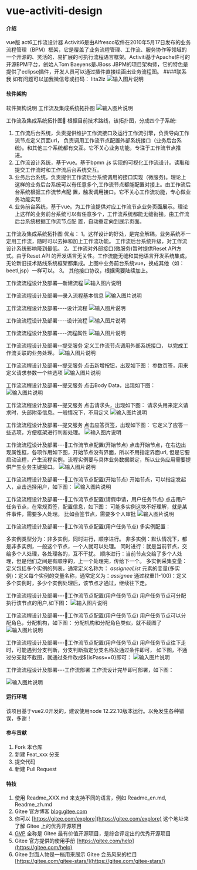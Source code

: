 # vue-activiti-design

#### 介绍
vue版 act6工作流设计器
Activiti6是由Alfresco软件在2010年5月17日发布的业务流程管理（BPM）框架，它是覆盖了业务流程管理、工作流、服务协作等领域的一个开源的、灵活的、易扩展的可执行流程语言框架。Activiti基于Apache许可的开源BPM平台，创始人Tom Baeyens是JBoss JBPM的项目架构师，它的特色是提供了eclipse插件，开发人员可以通过插件直接绘画出业务流程图。
####联系我
如有问题可以加我微信号或扫码：
lita2lz
![输入图片说明](static/%E5%BE%AE%E4%BF%A1%E5%9B%BE%E7%89%87_20240324174304.jpg)
#### 软件架构
软件架构说明
工作流及集成系统拓扑图
![输入图片说明](https://foruda.gitee.com/images/1668574544651317945/59d4a911_56927.png "屏幕截图")


工作流及集成系统拓扑图
根据目前技术路线，该拓扑图，分成四个子系统:
  
1.  工作流后台系统，负责提供维护工作流接口及运行工作流引擎，负责导向工作流节点定义页面url，
     负责调用工作流节点配置外部系统接口（业务后台系统)。和其他三个系统都有交互。它不关心业务功能，专注于工作流节点推进。
2.  工作流设计系统，基于vue。基于bpmn .js 实现的可视化工作流设计。读取和提交工作流时和工作流后台系统交互。
3.  业务后台系统，负责提供工作流后台系统调用的接口实现（微服务)。理论上这样的业务后台系统可以有任意多个,工作流节点都能配置对接上。由工作流后台系统根据工作流节点配
    置，触发调用接口。它不关心工作流功能，专心做业务功能实现
4.  业务前台系统，基于vue。为工作流提供对应工作流节点业务页面展示。理论上这样的业务前台系统可以有任意多个，工作流系统都能无缝衔接。由工作流后台系统根据工作流节点配
    置，自动重定向到展示页面。

工作流及集成系统拓扑图
优点：
   1。这样设计的好处，是完全解耦。业务系统不一定用工作流，随时可以去掉和加上工作流功能。
         工作流后台系统升级，对工作流设计系统影响降到最低。
   2。工作流对外部接口(微服务)暂时提供Reset API方式。由于Reset API  的开发语言无关性。工作流能无缝和其他语言开发系统集成，无论新旧技术路线系统框架都集成。上图中业务前台系统vue，换成其他（如：beetl,jsp）一样可以。
  3。 其他接口协议，根据需要陆续加上。

工作流流程设计及部署—新建流程
![输入图片说明](static/image.png)

工作流流程设计及部署—录入流程基本信息
![输入图片说明](static/baseinfoimage.png)

工作流流程设计及部署----设计流程
![输入图片说明](static/designimage.png)

工作流流程设计及部署----设计流程
![输入图片说明](static/design2image.png)

工作流流程设计及部署----流程属性
![输入图片说明](static/processpropimage.png)

工作流流程设计及部署--提交服务
定义工作流节点调用外部系统接口， 以完成工作流关联的业务处理。
![输入图片说明](static/commitserviceimage.png)

工作流流程设计及部署--提交服务
点击新增按钮，出现如下图：
参数页签，用来定义请求参数一个些选项
![输入图片说明](static/commitserviceconfimage.png)

工作流流程设计及部署--提交服务
点击Body Data，出现如下图：
![输入图片说明](static/git/commitservice3image.png)

工作流流程设计及部署--提交服务
点击请求头，出现如下图：
请求头用来定义请求时，头部附带信息。一般情况下，不用定义
![输入图片说明](static/git/commitservice4image.png)

工作流流程设计及部署--提交服务
点击应答页签，出现如下图：
它定义了应答一些选项，方便框架进行判断处理。
![输入图片说明](static/git/commitservice5image.png)

工作流流程设计及部署---工作流节点配置(开始节点)
点击开始节点，在右边出现属性框，各项作用如下图，开始节点没有界面，所以不用指定界面url,
但是它要启动流程，产生流程实例，流程实例要与具体业务数据绑定，所以业务应用需要提供产生业务主键接口。
![输入图片说明](static/git/startnode1image.png)

工作流流程设计及部署---工作流节点配置(开始节点)
开始节点，可以指定发起人，点击选择用户，如下图：
![输入图片说明](static/git/startnode3image.png)

工作流流程设计及部署---工作流节点配置(请假申请，用户任务节点)
点击用户任务节点，在常规页签，配置信息，如下图：
可能多实例这块不好理解，就是某件事件，需要多人处理。
比如会签节点，需要多个人审批
![输入图片说明](static/git/startnode2image.png)

工作流流程设计及部署---工作流节点配置(用户任务节点)
多实例配置：

 多实例类型分为：非多实例，同时进行，顺序进行。
非多实例：默认情况下，都是非多实例，一般这个节点，一个人就可以处理。
同时进行：就是当前节点，交给多个人处理，各处理各的，互不干扰。
顺序进行：当前节点交给了多个人处理，但是他们之间是有顺序的，上一个处理完，传给下一个。
多实例采集变量：定义包括多个实例的列表，通常定义名称为： _assigneeList_
元素的变量(多实例)：定义每个实例的变量名称，通常定义为：_assignee_
通过权重(1-100)：定义多个实例时，多少个实例处理后，该节点才通过，继续往下走。

工作流流程设计及部署---工作流节点配置(用户任务节点)
用户任务节点可分配执行该节点的用户,如下图：
![输入图片说明](static/git/usertasknode1image.png)

工作流流程设计及部署---工作流节点配置(用户任务节点)
用户任务节点可以分配角色，分配机构，如下图：
分配机构和分配角色类似，就不截图了
![输入图片说明](static/git/usertasknode2image.png)

工作流流程设计及部署---工作流节点配置(用户任务节点)
用户任务节点往下走时，可能遇到分支判断，分支判断指定分支名称及通过条件即可，
如下图，不通过分支就不截图，就通过条件改成${isPass==0}即可：
![输入图片说明](static/git/usertasknode4image.png)

工作流流程设计及部署---工作流部署
工作流设计完毕即可部署，如下图：

![输入图片说明](static/git/workflowdeployimage.png)
#### 运行环境
 该项目基于vue2.0开发的，建议使用node 12.22.10版本运行。以免发生各种错误，多谢！
#### 参与贡献

1.  Fork 本仓库
2.  新建 Feat_xxx 分支
3.  提交代码
4.  新建 Pull Request


#### 特技

1.  使用 Readme\_XXX.md 来支持不同的语言，例如 Readme\_en.md, Readme\_zh.md
2.  Gitee 官方博客 [blog.gitee.com](https://blog.gitee.com)
3.  你可以 [https://gitee.com/explore](https://gitee.com/explore) 这个地址来了解 Gitee 上的优秀开源项目
4.  [GVP](https://gitee.com/gvp) 全称是 Gitee 最有价值开源项目，是综合评定出的优秀开源项目
5.  Gitee 官方提供的使用手册 [https://gitee.com/help](https://gitee.com/help)
6.  Gitee 封面人物是一档用来展示 Gitee 会员风采的栏目 [https://gitee.com/gitee-stars/](https://gitee.com/gitee-stars/)
